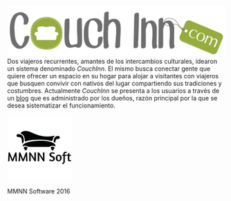 ![CouchInn](https://github.com/MMNN-Software/CouchInn/raw/master/img/logoc.png)
Dos viajeros recurrentes, amantes de los intercambios culturales, idearon un sistema denominado *CouchInn*.
El mismo busca conectar gente que quiere ofrecer un espacio en su hogar para alojar a visitantes con viajeros que busquen convivir con nativos del lugar compartiendo sus tradiciones y costumbres.
Actualmente *CouchInn* se presenta a los usuarios a través de un [blog](http://couchinn.tumblr.com) que es administrado por los dueños, razón principal por la que se desea sistematizar el funcionamiento.

<img src="https://github.com/MMNN-Software/CouchInn/raw/master/img/mmnn.png" width="150" />

MMNN Software 2016
